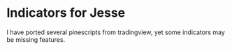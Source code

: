 # Indicators for Jesse

I have ported several pinescripts from tradingview, yet some indicators may be missing features.  
